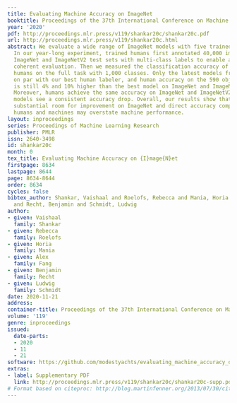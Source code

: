 ```yaml
---
title: Evaluating Machine Accuracy on ImageNet
booktitle: Proceedings of the 37th International Conference on Machine Learning
year: '2020'
pdf: http://proceedings.mlr.press/v119/shankar20c/shankar20c.pdf
url: http://proceedings.mlr.press/v119/shankar20c.html
abstract: We evaluate a wide range of ImageNet models with five trained human labelers.
  In our year-long experiment, trained humans first annotated 40,000 images from the
  ImageNet and ImageNetV2 test sets with multi-class labels to enable a semantically
  coherent evaluation. Then we measured the classification accuracy of the five trained
  humans on the full task with 1,000 classes. Only the latest models from 2020 are
  on par with our best human labeler, and human accuracy on the 590 object classes
  is still 4% and 10% higher than the best model on ImageNet and ImageNetV2, respectively.
  Moreover, humans achieve the same accuracy on ImageNet and ImageNetV2, while all
  models see a consistent accuracy drop. Overall, our results show that there is still
  substantial room for improvement on ImageNet and direct accuracy comparisons between
  humans and machines may overstate machine performance.
layout: inproceedings
series: Proceedings of Machine Learning Research
publisher: PMLR
issn: 2640-3498
id: shankar20c
month: 0
tex_title: Evaluating Machine Accuracy on {I}mage{N}et
firstpage: 8634
lastpage: 8644
page: 8634-8644
order: 8634
cycles: false
bibtex_author: Shankar, Vaishaal and Roelofs, Rebecca and Mania, Horia and Fang, Alex
  and Recht, Benjamin and Schmidt, Ludwig
author:
- given: Vaishaal
  family: Shankar
- given: Rebecca
  family: Roelofs
- given: Horia
  family: Mania
- given: Alex
  family: Fang
- given: Benjamin
  family: Recht
- given: Ludwig
  family: Schmidt
date: 2020-11-21
address: 
container-title: Proceedings of the 37th International Conference on Machine Learning
volume: '119'
genre: inproceedings
issued:
  date-parts:
  - 2020
  - 11
  - 21
software: https://github.com/modestyachts/evaluating_machine_accuracy_on_imagenet
extras:
- label: Supplementary PDF
  link: http://proceedings.mlr.press/v119/shankar20c/shankar20c-supp.pdf
# Format based on citeproc: http://blog.martinfenner.org/2013/07/30/citeproc-yaml-for-bibliographies/
---
```

